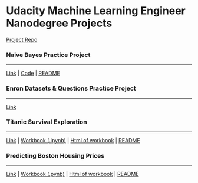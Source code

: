 # Udacity Machine Learning Engineer Nanodegree Projects

[Project Repo](https://github.com/udacity/machine-learning)

### Naive Bayes Practice Project
___
[Link](/projects/naive_bayes/)
| [Code](/projects/naive_bayes/spam_model.py)
| [README](/projects/naive_bayes/README.md)

### Enron Datasets & Questions Practice Project
___
[Link](https://github.com/aktse/ud120-projects/blob/master/datasets_questions/explore_enron_data.py)

### Titanic Survival Exploration
---
[Link](/projects/titanic_survival_exploration/)
| [Workbook (.ipynb)](/projects/titanic_survival_exploration/titanic_survival_exploration.ipynb)
| [Html of workbook](/projects/titanic_survival_exploration/titanic_survival_exploration.html)
| [README](/projects/titanic_survival_exploration/README.md)

### Predicting Boston Housing Prices
___
[Link](/projects/boston_housing/)
| [Workbook (.pynb)](/projects/boston_housing/boston_housing.ipynb)
| [Html of workbook](/projects/boston_housing/boston_housing.html)
| [README](/projects/boston_housing/README.md)